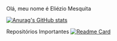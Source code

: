 Olá, meu nome é Eliézio Mesquita 

[![Anurag's GitHub stats](https://github-readme-stats.vercel.app/api?username=elimesquita&show_icons=true&theme=synthwave)](https://github.com/anuraghazra/github-readme-stats)


Repositórios Importantes
[![Readme Card](https://github-readme-stats.vercel.app/api/pin/?username=elimesquita&repo=redshift-essential)](https://github.com/anuraghazra/github-readme-stats)
